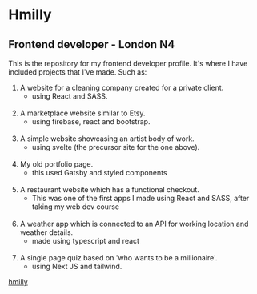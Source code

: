 
# Hmilly

## Frontend developer - London N4
This is the repository for my frontend developer profile.
It's where I have included projects that I've made.
Such as:

<ol>
    <li>A website for a cleaning company created for a private client.
        <ul>
            <li>using React and SASS.</li>
        </ul>
    </li>
    </br>
    <li>A marketplace website similar to Etsy.
         <ul>
            <li>using firebase, react and bootstrap.</li>
        </ul>
    </li>
    </br>
    <li>A simple website showcasing an artist body of work.
        <ul>
            <li>using svelte (the precursor site for the one above).</li>
        </ul>
    </li>
    </br>
    <li>My old portfolio page.
        <ul>
        <li>this used Gatsby and styled components</li>
        </ul>
    </li>
    </br>
    <li>A restaurant website which has a functional checkout.
        <ul>
        <li>This was one of the first apps I made using React and SASS, after taking my web dev course</li>
        </ul>
    </li>
    </br>
    <li>A weather app which is connected to an API for working location and weather details.
        <ul>
        <li>made using typescript and react</li>
        </ul>
    </li>
    </br>
    <li>A single page quiz based on 'who wants to be a millionaire'.
        <ul>
            <li>using Next JS and tailwind.</li>
        </ul>
    </li>

</ol>


[hmilly](https://hmilly.github.io/)
